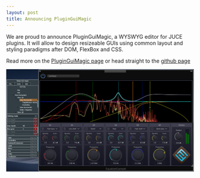 ```yaml
---
layout: post
title: Announcing PluginGuiMagic
---
```


We are proud to announce PluginGuiMagic, a WYSWYG editor for JUCE plugins. It will allow to design resizeable GUIs using common layout and styling paradigms after DOM, FlexBox and CSS.

Read more on the [PluginGuiMagic page](/developer/pluginguimagic/) or head straight to the [github page](https://github.com/ffAudio/PluginGuiMagic/)

![Equalizer Screenshot](/img/EqualizerExample.png)

